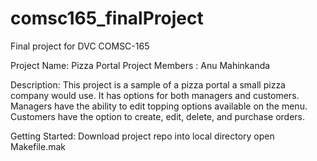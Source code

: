 # comsc165_finalProject
Final project for DVC COMSC-165


Project Name: Pizza Portal
Project Members : Anu Mahinkanda

Description: 
  This project is a sample of a pizza portal a small pizza company would use. It has options for both managers and customers.
Managers have the ability to edit topping options available on the menu. Customers have the option to create, edit, delete, and purchase orders.

Getting Started:
  Download project repo into local directory
  open Makefile.mak
